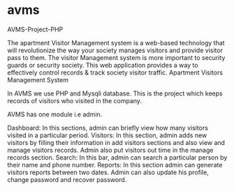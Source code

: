 # avms
AVMS-Project-PHP

The apartment Visitor Management system is a web-based technology that will revolutionize the way your society manages visitors and provide visitor pass to them. The visitor Management system is more important to security guards or security society. This web application provides a way to effectively control records & track society visitor traffic.
Apartment Visitors Management System

In AVMS we use PHP and Mysqli database. This is the project which keeps records of visitors who visited in the company.

AVMS has one module i.e admin.

Dashboard: In this sections, admin can briefly view how many visitors visited in a particular period.
Visitors: In this section, admin adds new visitors by filling their information in add visitors sections and also view and manage visitors records. Admin also put visitors out time in the manage records section.
Search: In this bar, admin can search a particular person by their name and phone number.
Reports: In this section admin can generate visitors reports between two dates.
Admin can also update his profile, change password and recover password.
